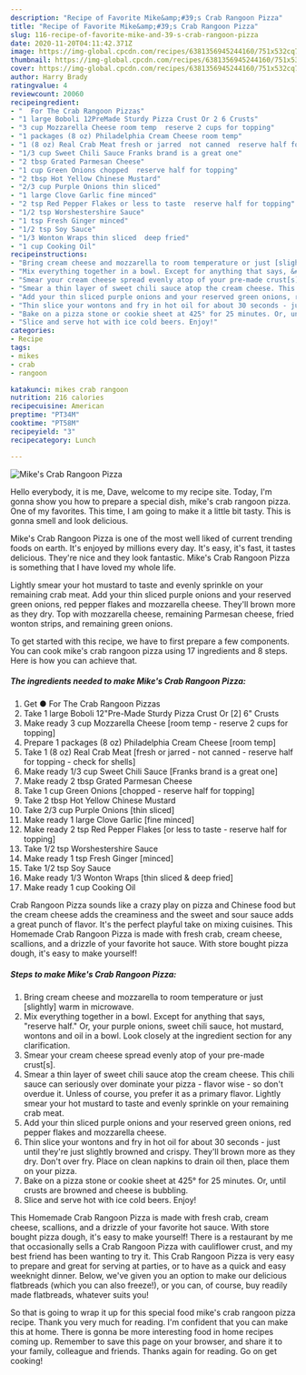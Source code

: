 ```yaml
---
description: "Recipe of Favorite Mike&amp;#39;s Crab Rangoon Pizza"
title: "Recipe of Favorite Mike&amp;#39;s Crab Rangoon Pizza"
slug: 116-recipe-of-favorite-mike-and-39-s-crab-rangoon-pizza
date: 2020-11-20T04:11:42.371Z
image: https://img-global.cpcdn.com/recipes/6381356945244160/751x532cq70/mikes-crab-rangoon-pizza-recipe-main-photo.jpg
thumbnail: https://img-global.cpcdn.com/recipes/6381356945244160/751x532cq70/mikes-crab-rangoon-pizza-recipe-main-photo.jpg
cover: https://img-global.cpcdn.com/recipes/6381356945244160/751x532cq70/mikes-crab-rangoon-pizza-recipe-main-photo.jpg
author: Harry Brady
ratingvalue: 4
reviewcount: 20060
recipeingredient:
- "  For The Crab Rangoon Pizzas"
- "1 large Boboli 12PreMade Sturdy Pizza Crust Or 2 6 Crusts"
- "3 cup Mozzarella Cheese room temp  reserve 2 cups for topping"
- "1 packages (8 oz) Philadelphia Cream Cheese room temp"
- "1 (8 oz) Real Crab Meat fresh or jarred  not canned  reserve half for topping  check for shells"
- "1/3 cup Sweet Chili Sauce Franks brand is a great one"
- "2 tbsp Grated Parmesan Cheese"
- "1 cup Green Onions chopped  reserve half for topping"
- "2 tbsp Hot Yellow Chinese Mustard"
- "2/3 cup Purple Onions thin sliced"
- "1 large Clove Garlic fine minced"
- "2 tsp Red Pepper Flakes or less to taste  reserve half for topping"
- "1/2 tsp Worshestershire Sauce"
- "1 tsp Fresh Ginger minced"
- "1/2 tsp Soy Sauce"
- "1/3 Wonton Wraps thin sliced  deep fried"
- "1 cup Cooking Oil"
recipeinstructions:
- "Bring cream cheese and mozzarella to room temperature or just [slightly] warm in microwave."
- "Mix everything together in a bowl. Except for anything that says, &#34;reserve half.&#34; Or, your purple onions, sweet chili sauce, hot mustard, wontons and oil in a bowl. Look closely at the ingredient section for any clarification."
- "Smear your cream cheese spread evenly atop of your pre-made crust[s]."
- "Smear a thin layer of sweet chili sauce atop the cream cheese. This chili sauce can seriously over dominate your pizza - flavor wise - so don&#39;t overdue it. Unless of course, you prefer it as a primary flavor. Lightly smear your hot mustard to taste and evenly sprinkle on your remaining crab meat."
- "Add your thin sliced purple onions and your reserved green onions, red pepper flakes and mozzarella cheese."
- "Thin slice your wontons and fry in hot oil for about 30 seconds - just until they&#39;re just slightly browned and crispy. They&#39;ll brown more as they dry. Don&#39;t over fry. Place on clean napkins to drain oil then, place them on your pizza."
- "Bake on a pizza stone or cookie sheet at 425° for 25 minutes. Or, until crusts are browned and cheese is bubbling."
- "Slice and serve hot with ice cold beers. Enjoy!"
categories:
- Recipe
tags:
- mikes
- crab
- rangoon

katakunci: mikes crab rangoon 
nutrition: 216 calories
recipecuisine: American
preptime: "PT34M"
cooktime: "PT58M"
recipeyield: "3"
recipecategory: Lunch

---
```



![Mike&#39;s Crab Rangoon Pizza](https://img-global.cpcdn.com/recipes/6381356945244160/751x532cq70/mikes-crab-rangoon-pizza-recipe-main-photo.jpg)

Hello everybody, it is me, Dave, welcome to my recipe site. Today, I'm gonna show you how to prepare a special dish, mike&#39;s crab rangoon pizza. One of my favorites. This time, I am going to make it a little bit tasty. This is gonna smell and look delicious.

Mike&#39;s Crab Rangoon Pizza is one of the most well liked of current trending foods on earth. It's enjoyed by millions every day. It's easy, it's fast, it tastes delicious. They're nice and they look fantastic. Mike&#39;s Crab Rangoon Pizza is something that I have loved my whole life.

Lightly smear your hot mustard to taste and evenly sprinkle on your remaining crab meat. Add your thin sliced purple onions and your reserved green onions, red pepper flakes and mozzarella cheese. They&#39;ll brown more as they dry. Top with mozzarella cheese, remaining Parmesan cheese, fried wonton strips, and remaining green onions.


To get started with this recipe, we have to first prepare a few components. You can cook mike&#39;s crab rangoon pizza using 17 ingredients and 8 steps. Here is how you can achieve that.

<!--inarticleads1-->

##### The ingredients needed to make Mike&#39;s Crab Rangoon Pizza:

1. Get  ● For The Crab Rangoon Pizzas
1. Take 1 large Boboli 12&#34;Pre-Made Sturdy Pizza Crust Or [2] 6&#34; Crusts
1. Make ready 3 cup Mozzarella Cheese [room temp - reserve 2 cups for topping]
1. Prepare 1 packages (8 oz) Philadelphia Cream Cheese [room temp]
1. Take 1 (8 oz) Real Crab Meat [fresh or jarred - not canned - reserve half for topping - check for shells]
1. Make ready 1/3 cup Sweet Chili Sauce [Franks brand is a great one]
1. Make ready 2 tbsp Grated Parmesan Cheese
1. Take 1 cup Green Onions [chopped - reserve half for topping]
1. Take 2 tbsp Hot Yellow Chinese Mustard
1. Take 2/3 cup Purple Onions [thin sliced]
1. Make ready 1 large Clove Garlic [fine minced]
1. Make ready 2 tsp Red Pepper Flakes [or less to taste - reserve half for topping]
1. Take 1/2 tsp Worshestershire Sauce
1. Make ready 1 tsp Fresh Ginger [minced]
1. Take 1/2 tsp Soy Sauce
1. Make ready 1/3 Wonton Wraps [thin sliced &amp; deep fried]
1. Make ready 1 cup Cooking Oil


Crab Rangoon Pizza sounds like a crazy play on pizza and Chinese food but the cream cheese adds the creaminess and the sweet and sour sauce adds a great punch of flavor. It&#39;s the perfect playful take on mixing cuisines. This Homemade Crab Rangoon Pizza is made with fresh crab, cream cheese, scallions, and a drizzle of your favorite hot sauce. With store bought pizza dough, it&#39;s easy to make yourself! 

<!--inarticleads2-->

##### Steps to make Mike&#39;s Crab Rangoon Pizza:

1. Bring cream cheese and mozzarella to room temperature or just [slightly] warm in microwave.
1. Mix everything together in a bowl. Except for anything that says, &#34;reserve half.&#34; Or, your purple onions, sweet chili sauce, hot mustard, wontons and oil in a bowl. Look closely at the ingredient section for any clarification.
1. Smear your cream cheese spread evenly atop of your pre-made crust[s].
1. Smear a thin layer of sweet chili sauce atop the cream cheese. This chili sauce can seriously over dominate your pizza - flavor wise - so don&#39;t overdue it. Unless of course, you prefer it as a primary flavor. Lightly smear your hot mustard to taste and evenly sprinkle on your remaining crab meat.
1. Add your thin sliced purple onions and your reserved green onions, red pepper flakes and mozzarella cheese.
1. Thin slice your wontons and fry in hot oil for about 30 seconds - just until they&#39;re just slightly browned and crispy. They&#39;ll brown more as they dry. Don&#39;t over fry. Place on clean napkins to drain oil then, place them on your pizza.
1. Bake on a pizza stone or cookie sheet at 425° for 25 minutes. Or, until crusts are browned and cheese is bubbling.
1. Slice and serve hot with ice cold beers. Enjoy!


This Homemade Crab Rangoon Pizza is made with fresh crab, cream cheese, scallions, and a drizzle of your favorite hot sauce. With store bought pizza dough, it&#39;s easy to make yourself! There is a restaurant by me that occasionally sells a Crab Rangoon Pizza with cauliflower crust, and my best friend has been wanting to try it. This Crab Rangoon Pizza is very easy to prepare and great for serving at parties, or to have as a quick and easy weeknight dinner. Below, we&#39;ve given you an option to make our delicious flatbreads (which you can also freeze!), or you can, of course, buy readily made flatbreads, whatever suits you! 

So that is going to wrap it up for this special food mike&#39;s crab rangoon pizza recipe. Thank you very much for reading. I'm confident that you can make this at home. There is gonna be more interesting food in home recipes coming up. Remember to save this page on your browser, and share it to your family, colleague and friends. Thanks again for reading. Go on get cooking!
